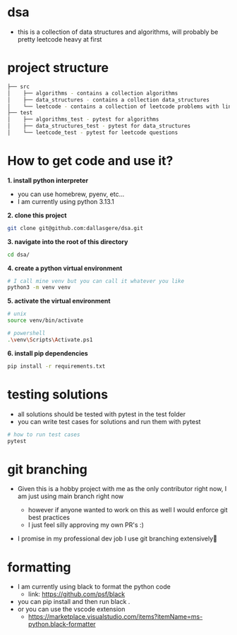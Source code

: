 # dsa

- this is a collection of data structures and algorithms, will probably be pretty leetcode heavy at first

# project structure

```bash
├── src
│    ├── algorithms - contains a collection algorithms
│    ├── data_structures - contains a collection data_structures
│    └── leetcode - contains a collection of leetcode problems with links to the problem
├── test
│    ├── algorithms_test - pytest for algorithms
│    ├── data_structures_test - pytest for data_structures
│    └── leetcode_test - pytest for leetcode questions
```

# How to get code and use it?

**1. install python interpreter**

- you can use homebrew, pyenv, etc...
- I am currently using python 3.13.1

**2. clone this project**

```bash
git clone git@github.com:dallasgere/dsa.git
```

**3. navigate into the root of this directory**

```bash
cd dsa/
```

**4. create a python virtual environment**

```bash
# I call mine venv but you can call it whatever you like
python3 -m venv venv
```

**5. activate the virtual environment**

```bash
# unix
source venv/bin/activate

# powershell
.\venv\Scripts\Activate.ps1
```

**6. install pip dependencies**

```bash
pip install -r requirements.txt
```

# testing solutions

- all solutions should be tested with pytest in the test folder
- you can write test cases for solutions and run them with pytest

```bash
# how to run test cases
pytest
```

# git branching

- Given this is a hobby project with me as the only contributor right now, I am just using main branch right now

  - however if anyone wanted to work on this as well I would enforce git best practices
  - I just feel silly approving my own PR's :)

- I promise in my professional dev job I use git branching extensively🙈

# formatting

- I am currently using black to format the python code
  - link: https://github.com/psf/black
- you can pip install and then run black .
- or you can use the vscode extension
  - https://marketplace.visualstudio.com/items?itemName=ms-python.black-formatter

